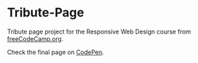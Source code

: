 # Tribute-Page
Tribute page project for the Responsive Web Design course from [freeCodeCamp.org](https://www.freecodecamp.org).

Check the final page on [CodePen](https://codepen.io/simonfv/pen/KKMWBzJ).
